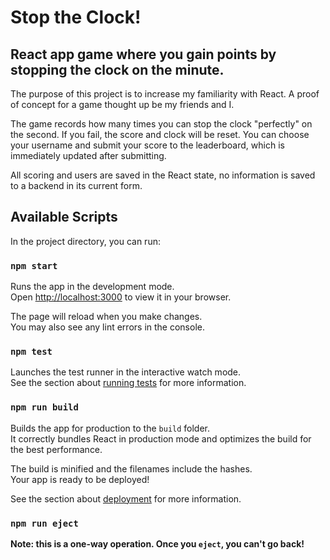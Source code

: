 # Stop the Clock!

## React app game where you gain points by stopping the clock on the minute. 
The purpose of this project is to increase my familiarity with React. A proof of concept for a game thought up be my friends and I.

The game records how many times you can stop the clock "perfectly" on the second. If you fail, the score and clock will be reset.
You can choose your username and submit your score to the leaderboard, which is immediately updated after submitting.

All scoring and users are saved in the React state, no information is saved to a backend in its current form.

## Available Scripts

In the project directory, you can run:

### `npm start`

Runs the app in the development mode.\
Open [http://localhost:3000](http://localhost:3000) to view it in your browser.

The page will reload when you make changes.\
You may also see any lint errors in the console.

### `npm test`

Launches the test runner in the interactive watch mode.\
See the section about [running tests](https://facebook.github.io/create-react-app/docs/running-tests) for more information.

### `npm run build`

Builds the app for production to the `build` folder.\
It correctly bundles React in production mode and optimizes the build for the best performance.

The build is minified and the filenames include the hashes.\
Your app is ready to be deployed!

See the section about [deployment](https://facebook.github.io/create-react-app/docs/deployment) for more information.

### `npm run eject`

**Note: this is a one-way operation. Once you `eject`, you can't go back!**
